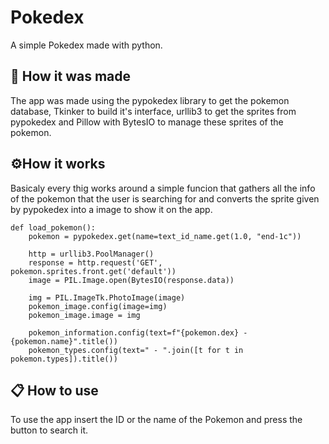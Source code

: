# Pokedex
A simple Pokedex made with python.


## 🔧 How it was made
The app was made using the pypokedex library to get the pokemon database, Tkinker to build it's interface, urllib3 to get the sprites from pypokedex and Pillow with BytesIO to manage these sprites of the pokemon. 


## ⚙️How it works
Basicaly every thig works around a simple funcion that gathers all the info of the pokemon that the user is searching for and converts the sprite given by pypokedex into a image to show it on the app.

```
def load_pokemon():
    pokemon = pypokedex.get(name=text_id_name.get(1.0, "end-1c"))

    http = urllib3.PoolManager()
    response = http.request('GET', pokemon.sprites.front.get('default'))
    image = PIL.Image.open(BytesIO(response.data))

    img = PIL.ImageTk.PhotoImage(image)
    pokemon_image.config(image=img)
    pokemon_image.image = img

    pokemon_information.config(text=f"{pokemon.dex} - {pokemon.name}".title())
    pokemon_types.config(text=" - ".join([t for t in pokemon.types]).title())
```


## 📋 How to use
To use the app insert the ID or the name of the Pokemon and press the button to search it. 
